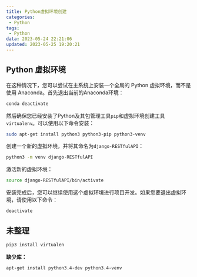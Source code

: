 ```yaml
---
title: Python虚拟环境创建
categories:
 - Python
tags:
 - Python
data: 2023-05-24 22:21:06
updated: 2023-05-25 19:20:21
---
```


## Python 虚拟环境

在这种情况下，您可以尝试在主系统上安装一个全局的 Python 虚拟环境，而不是使用 Anaconda。首先退出当前的Anaconda环境：

```bash
conda deactivate
```

然后确保您已经安装了Python及其包管理工具`pip`和虚拟环境创建工具`virtualenv`。可以使用以下命令安装：

```bash
sudo apt-get install python3 python3-pip python3-venv
```

创建一个新的虚拟环境，并将其命名为`django-RESTfulAPI`：

```bash
python3 -m venv django-RESTfulAPI
```

激活新的虚拟环境：

```bash
source django-RESTfulAPI/bin/activate
```

安装完成后，您可以继续使用这个虚拟环境进行项目开发。如果您要退出虚拟环境，请使用以下命令：

```bash
deactivate
```

## 未整理

```bash
pip3 install virtualen
````

**缺少库：**
```bash
apt-get install python3.4-dev python3.4-venv
```